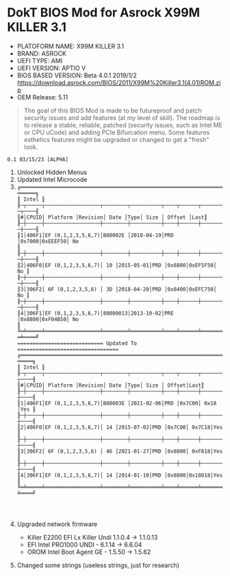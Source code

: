 # DokT BIOS Mod for Asrock X99M KILLER 3.1

 - PLATOFORM NAME: X99M KILLER 3.1
- BRAND: ASROCK
- UEFI TYPE: AMI
- UEFI VERSION: APTIO V
- BIOS BASED VERSION: Beta 4.0.1 2019/1/2 https://download.asrock.com/BIOS/2011/X99M%20Killer3.1(4.01)ROM.zip
- OEM Release: 5.11

> The goal of this BIOS Mod is made to be futureproof and patch security issues and add features (at my level of skill).
> The roadmap is to release a stable, reliable, patched (security issues, such as Intel ME or CPU uCode) and adding PCIe Bifurcation menu. Some features esthetics features might be upgraded or changed to get a "fresh" look.

    0.1 03/15/23 [ALPHA]

 1. Unlocked Hidden Menus
 2. Updated Intel Microcode
 3. <code>╔════════════════════════════════════════════════════════════════════════╗
║                                 Intel                                  ║
╟─┬─────┬──────────────────┬────────┬──────────┬────┬──────┬────────┬────╢
║#│CPUID│     Platform     │Revision│   Date   │Type│ Size │ Offset │Last║
╟─┼─────┼──────────────────┼────────┼──────────┼────┼──────┼────────┼────╢
║1│406F1│EF (0,1,2,3,5,6,7)│B00002E │2018-04-19│PRD │0x7000│0xEEEF50│ No ║
╟─┼─────┼──────────────────┼────────┼──────────┼────┼──────┼────────┼────╢
║2│406F0│EF (0,1,2,3,5,6,7)│   10   │2015-05-01│PRD │0x6800│0xEF5F50│ No ║
╟─┼─────┼──────────────────┼────────┼──────────┼────┼──────┼────────┼────╢
║3│306F2│ 6F (0,1,2,3,5,6) │   3D   │2018-04-20│PRD │0x8400│0xEFC750│ No ║
╟─┼─────┼──────────────────┼────────┼──────────┼────┼──────┼────────┼────╢
║4│306F1│EF (0,1,2,3,5,6,7)│80000013│2013-10-02│PRE │0x8800│0xF04B50│ No ║
╚═╧═════╧══════════════════╧════════╧══════════╧════╧══════╧════════╧════╝
============================ Updated To =================================
╔═══════════════════════════════════════════════════════════════════════╗
║                                 Intel                                 ║
╟─┬─────┬──────────────────┬────────┬──────────┬────┬──────┬───────┬────╢
║#│CPUID│     Platform     │Revision│   Date   │Type│ Size │ Offset│Last║
╟─┼─────┼──────────────────┼────────┼──────────┼────┼──────┼───────┼────╢
║1│406F1│EF (0,1,2,3,5,6,7)│B00003E │2021-02-06│PRD │0x7C00│  0x18 │Yes ║
╟─┼─────┼──────────────────┼────────┼──────────┼────┼──────┼───────┼────╢
║2│406F0│EF (0,1,2,3,5,6,7)│   14   │2015-07-02│PRD │0x7C00│ 0x7C18│Yes ║
╟─┼─────┼──────────────────┼────────┼──────────┼────┼──────┼───────┼────╢
║3│306F2│ 6F (0,1,2,3,5,6) │   46   │2021-01-27│PRD │0x8800│ 0xF818│Yes ║
╟─┼─────┼──────────────────┼────────┼──────────┼────┼──────┼───────┼────╢
║4│306F1│EF (0,1,2,3,5,6,7)│   14   │2014-01-10│PRD │0x8800│0x18018│Yes ║
╚═╧═════╧══════════════════╧════════╧══════════╧════╧══════╧═══════╧════╝
</code>

4. Upgraded network firmware
	- Killer E2200 EFI Lx Killer Undi 1.1.0.4 -> 1.1.0.13
	- EFI Intel PRO1000 UNDI      - 6.1.14 -> 6.6.04
	- OROM Intel Boot Agent GE    - 1.5.50 -> 1.5.62

5. Changed some strings (useless strings, just for research)



